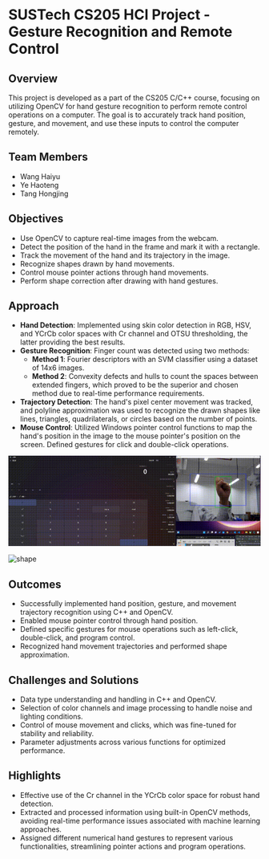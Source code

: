 # SUSTech CS205 HCI Project - Gesture Recognition and Remote Control



## Overview
This project is developed as a part of the CS205 C/C++ course, focusing on utilizing OpenCV for hand gesture recognition to perform remote control operations on a computer. The goal is to accurately track hand position, gesture, and movement, and use these inputs to control the computer remotely.

## Team Members
- Wang Haiyu
- Ye Haoteng
- Tang Hongjing

## Objectives
- Use OpenCV to capture real-time images from the webcam.
- Detect the position of the hand in the frame and mark it with a rectangle.
- Track the movement of the hand and its trajectory in the image.
- Recognize shapes drawn by hand movements.
- Control mouse pointer actions through hand movements.
- Perform shape correction after drawing with hand gestures.

## Approach
- **Hand Detection**: Implemented using skin color detection in RGB, HSV, and YCrCb color spaces with Cr channel and OTSU thresholding, the latter providing the best results.
- **Gesture Recognition**: Finger count was detected using two methods:
  - **Method 1**: Fourier descriptors with an SVM classifier using a dataset of 14x6 images.
  - **Method 2**: Convexity defects and hulls to count the spaces between extended fingers, which proved to be the superior and chosen method due to real-time performance requirements.
- **Trajectory Detection**: The hand's pixel center movement was tracked, and polyline approximation was used to recognize the drawn shapes like lines, triangles, quadrilaterals, or circles based on the number of points.
- **Mouse Control**: Utilized Windows pointer control functions to map the hand's position in the image to the mouse pointer's position on the screen. Defined gestures for click and double-click operations.

![mouse](mouse.gif)

![shape](shape.gif)
## Outcomes
- Successfully implemented hand position, gesture, and movement trajectory recognition using C++ and OpenCV.
- Enabled mouse pointer control through hand position.
- Defined specific gestures for mouse operations such as left-click, double-click, and program control.
- Recognized hand movement trajectories and performed shape approximation.

## Challenges and Solutions
- Data type understanding and handling in C++ and OpenCV.
- Selection of color channels and image processing to handle noise and lighting conditions.
- Control of mouse movement and clicks, which was fine-tuned for stability and reliability.
- Parameter adjustments across various functions for optimized performance.

## Highlights
- Effective use of the Cr channel in the YCrCb color space for robust hand detection.
- Extracted and processed information using built-in OpenCV methods, avoiding real-time performance issues associated with machine learning approaches.
- Assigned different numerical hand gestures to represent various functionalities, streamlining pointer actions and program operations.
